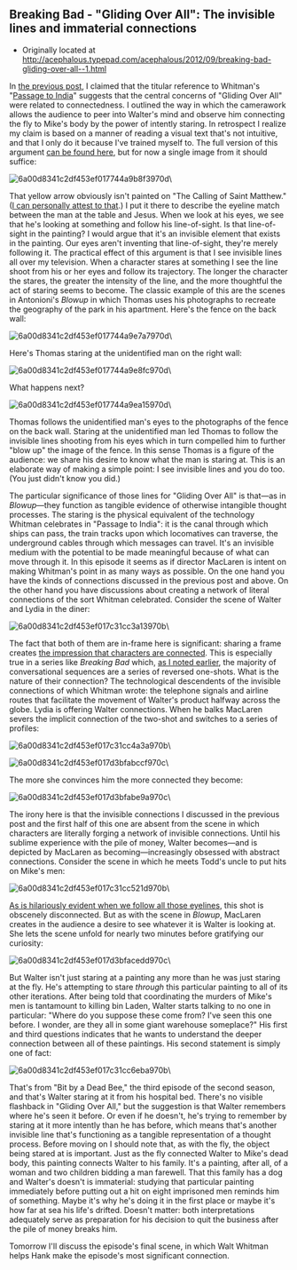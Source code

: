 ## Breaking Bad - "Gliding Over All": The invisible lines and immaterial connections

 * Originally located at http://acephalous.typepad.com/acephalous/2012/09/breaking-bad-gliding-over-all--1.html

In [the previous post](www.lawyersgunsmoneyblog.com/2012/09/breaking-bad-gliding-over-all-said-the-fly-to-the-money-pile/), I claimed that the titular reference to Whitman's "[Passage to India](http://books.google.com/books?id=0uIIAAAAQAAJ&amp;lpg=RA2-PA1&amp;ots=TN83uFKNih&amp;dq=whitman%20%22passage%20to%20india%22%20%22gliding%20o%27er%20all%22&amp;pg=RA2-PA1#v=onepage&amp;q=whitman%20%22passage%20to%20india%22%20%22gliding%20o%27er%20all%22&amp;f=false)" suggests that the central concerns of "Gliding Over All" were related to connectedness. I outlined the way in which the camerawork allows the audience to peer into Walter's mind and observe him connecting the fly to Mike's body by the power of intently staring. In retrospect I realize my claim is based on a manner of reading a visual text that's not intuitive, and that I only do it because I've trained myself to. The full version of this argument [can be found here](http://acephalous.typepad.com/acephalous/2009/04/visual-rhetoric-primer.html), but for now a single image from it should suffice:

![6a00d8341c2df453ef017744a9b8f3970d](images/tv/breaking-bad/gliding-over-all-2/6a00d8341c2df453ef017744a9b8f3970d.jpg)\ 

That yellow arrow obviously isn't painted on "The Calling of Saint Matthew." ([I can personally attest to that](http://acephalous.typepad.com/acephalous/2010/06/caravaggio.html).) I put it there to describe the eyeline match between the man at the table and Jesus. When we look at his eyes, we see that he's looking at something and follow his line-of-sight. Is that line-of-sight in the painting? I would argue that it's an invisible element that exists in the painting. Our eyes aren't inventing that line-of-sight, they're merely following it. The practical effect of this argument is that I see invisible lines all over my television. When a character stares at something I see the line shoot from his or her eyes and follow its trajectory. The longer the character the stares, the greater the intensity of the line, and the more thoughtful the act of staring seems to become. The classic example of this are the scenes in Antonioni's *Blowup* in which Thomas uses his photographs to recreate the geography of the park in his apartment. Here's the fence on the back wall:

![6a00d8341c2df453ef017744a9e7a7970d](images/tv/breaking-bad/gliding-over-all-2/6a00d8341c2df453ef017744a9e7a7970d.jpg)\ 

Here's Thomas staring at the unidentified man on the right wall:

![6a00d8341c2df453ef017744a9e8fc970d](images/tv/breaking-bad/gliding-over-all-2/6a00d8341c2df453ef017744a9e8fc970d.jpg)\ 

What happens next?

![6a00d8341c2df453ef017744a9ea15970d](images/tv/breaking-bad/gliding-over-all-2/6a00d8341c2df453ef017744a9ea15970d.jpg)\ 

Thomas follows the unidentified man's eyes to the photographs of the fence on the back wall. Staring at the unidentified man led Thomas to follow the invisible lines shooting from his eyes which in turn compelled him to further "blow up" the image of the fence. In this sense Thomas is a figure of the audience: we share his desire to know what the man is staring at. This is an elaborate way of making a simple point: I see invisible lines and you do too. (You just didn't know you did.)

The particular significance of those lines for "Gliding Over All" is that—as in *Blowup*—they function as tangible evidence of otherwise intangible thought processes. The staring is the physical equivalent of the technology Whitman celebrates in "Passage to India": it is the canal through which ships can pass, the train tracks upon which locomatives can traverse, the underground cables through which messages can travel. It's an invisible medium with the potential to be made meaningful because of what can move through it. In this episode it seems as if director MacLaren is intent on making Whitman's point in as many ways as possible. On the one hand you have the kinds of connections discussed in the previous post and above. On the other hand you have discussions about creating a network of literal connections of the sort Whitman celebrated. Consider the scene of Walter and Lydia in the diner:

![6a00d8341c2df453ef017c31cc3a13970b](images/tv/breaking-bad/gliding-over-all-2/6a00d8341c2df453ef017c31cc3a13970b.jpg)\ 

The fact that both of them are in-frame here is significant: sharing a frame creates [the impression that characters are connected](http://acephalous.typepad.com/acephalous/2012/02/doctor-who-amys-choice-rhetorical-film-analysis.html). This is especially true in a series like *Breaking Bad* which, [as I noted earlier](http://acephalous.typepad.com/acephalous/2012/08/breaking-bad-naturalism.html), the majority of conversational sequences are a series of reversed one-shots. What is the nature of their connection? The technological descendents of the invisible connections of which Whitman wrote: the telephone signals and airline routes that facilitate the movement of Walter's product halfway across the globe. Lydia is offering Walter connections. When he balks MacLaren severs the implicit connection of the two-shot and switches to a series of profiles:

![6a00d8341c2df453ef017c31cc4a3a970b](images/tv/breaking-bad/gliding-over-all-2/6a00d8341c2df453ef017c31cc4a3a970b.jpg)\ 

![6a00d8341c2df453ef017d3bfabccf970c](images/tv/breaking-bad/gliding-over-all-2/6a00d8341c2df453ef017d3bfabccf970c.jpg)\ 

The more she convinces him the more connected they become:

![6a00d8341c2df453ef017d3bfabe9a970c](images/tv/breaking-bad/gliding-over-all-2/6a00d8341c2df453ef017d3bfabe9a970c.jpg)\ 

The irony here is that the invisible connections I discussed in the previous post and the first half of this one are absent from the scene in which characters are literally forging a network of invisible connections. Until his sublime experience with the pile of money, Walter becomes—and is depicted by MacLaren as becoming—increasingly obsessed with abstract connections. Consider the scene in which he meets Todd's uncle to put hits on Mike's men:

![6a00d8341c2df453ef017c31cc521d970b](images/tv/breaking-bad/gliding-over-all-2/6a00d8341c2df453ef017c31cc521d970b.jpg)\ 

[As is hilariously evident when we follow all those eyelines](http://acephalous.typepad.com/files/breaking-bad00076.png), this shot is obscenely disconnected. But as with the scene in *Blowup*, MacLaren creates in the audience a desire to see whatever it is Walter is looking at. She lets the scene unfold for nearly two minutes before gratifying our curiosity:

![6a00d8341c2df453ef017d3bfacedd970c](images/tv/breaking-bad/gliding-over-all-2/6a00d8341c2df453ef017d3bfacedd970c.jpg)\ 

But Walter isn't just staring at a painting any more than he was just staring at the fly. He's attempting to stare *through* this particular painting to all of its other iterations. After being told that coordinating the murders of Mike's men is tantamount to killing bin Laden, Walter starts talking to no one in particular: "Where do you suppose these come from? I've seen this one before. I wonder, are they all in some giant warehouse someplace?" His first and third questions indicates that he wants to understand the deeper connection between all of these paintings. His second statement is simply one of fact:

![6a00d8341c2df453ef017c31cc6eba970b](images/tv/breaking-bad/gliding-over-all-2/6a00d8341c2df453ef017c31cc6eba970b.jpg)\ 

That's from "Bit by a Dead Bee," the third episode of the second season, and that's Walter staring at it from his hospital bed. There's no visible flashback in "Gliding Over All," but the suggestion is that Walter remembers where he's seen it before. Or even if he doesn't, he's trying to remember by staring at it more intently than he has before, which means that's another invisible line that's functioning as a tangible representation of a thought process. Before moving on I should note that, as with the fly, the object being stared at is important. Just as the fly connected Walter to Mike's dead body, this painting connects Walter to his family. It's a painting, after all, of a woman and two children bidding a man farewell. That this family has a dog and Walter's doesn't is immaterial: studying that particular painting immediately before putting out a hit on eight imprisoned men reminds him of something. Maybe it's why he's doing it in the first place or maybe it's how far at sea his life's drifted. Doesn't matter: both interpretations adequately serve as preparation for his decision to quit the business after the pile of money breaks him.

Tomorrow I'll discuss the episode's final scene, in which Walt Whitman helps Hank make the episode's most significant connection.
